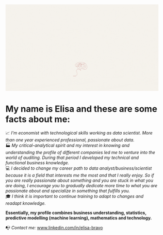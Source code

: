 ![](https://github.com/bravovielisa/bravovielisa/blob/main/profile.gif)

# My name is Elisa and these are some facts about me:  



📈 *I'm economist with technological skills working as data scientist. More than one year experienced professional, passionate about data.*  
🏭 *My critical-analytical spirit and my interest in knowing and understanding the profile of different companies led me to venture into the world of auditing. During that period I developed my technical and functional business knowledge.*  
💻 *I decided to change my career path to data analyst/business/scientist because it is a field that interests me the most and that I really enjoy. So if you are really passionate about something and you are stuck in what you are doing, I encourage you to gradually dedicate more time to what you are passionate about and specialize in something that fulfills you.*  
🎓 *I think it is important to continue training to adapt to changes and readapt knowledge.*  


**Essentially, my profile combines business understanding, statistics, predictive modelling (machine learning), mathematics and technology.**  


📭 *Contact me:* <span style="color:blue">www.linkedin.com/in/elisa-bravo</span>
